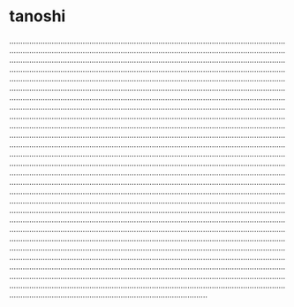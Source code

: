 # tanoshi
.............................................................................................................................................................................................................................................................................................................................................................................................................................................................................................................................................................................................................................................................................................................................................................................................................................................................................................................................................................................................................................................................................................................................................................................................................................................................................................................................................................................................................................................................................................................................................................................................................................................................................................................................................................................................................................................................................................................................................................................................................................................................................................................................................................................................................................................................................................................................................................................................................................................................................................................................................................................................................................................................................................................................................................................................................................................................................................................................................................................................................................................................................................................................................................................................................................................................................................................................................................................................................................................................................................................................................................................